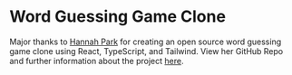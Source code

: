 # Word Guessing Game Clone

Major thanks to [Hannah Park](https://www.hannahmariepark.com/) for creating an open source word guessing game clone using React, TypeScript, and Tailwind. View her GitHub Repo and further information about the project [here](https://github.com/hannahcode/word-guessing-game).
